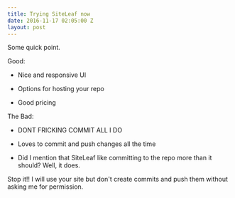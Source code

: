 ```yaml
---
title: Trying SiteLeaf now
date: 2016-11-17 02:05:00 Z
layout: post
---
```


Some quick point.

Good:

* Nice and responsive UI

* Options for hosting your repo

* Good pricing

The Bad:

* DONT FRICKING COMMIT ALL I DO

* Loves to commit and push changes all the time

* Did I mention that SiteLeaf like committing to the repo more than it should? Well, it does.

Stop it!! I will use your site but don't create commits and push them without asking me for permission.